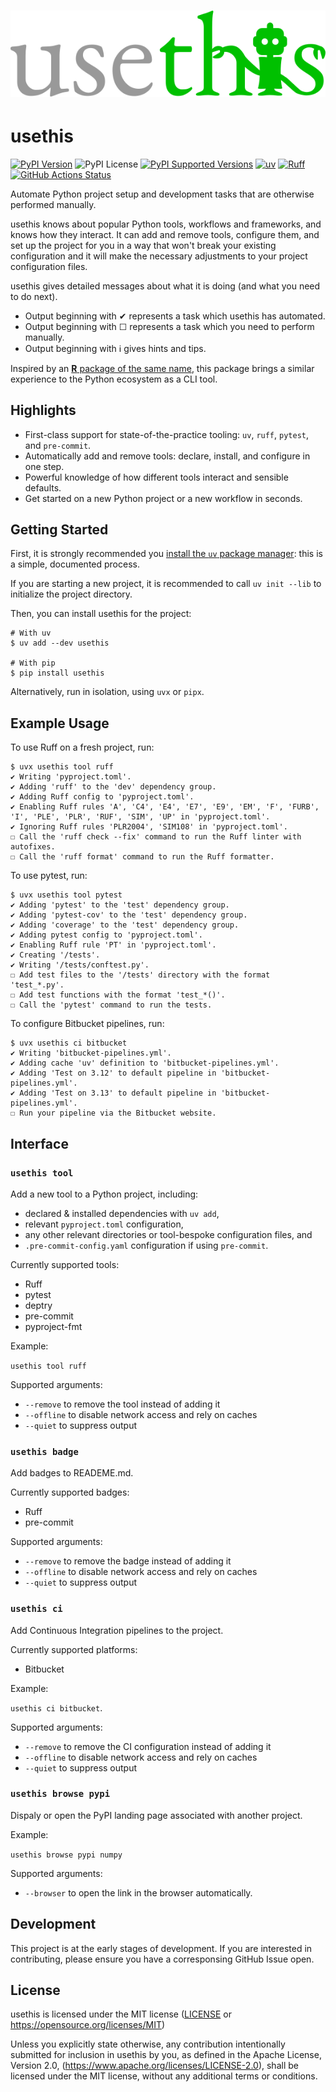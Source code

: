 <h1 align="center">
  <img src="https://raw.githubusercontent.com/nathanjmcdougall/usethis-python/refs/heads/main/doc/logo.svg"><br>
</h1>

# usethis

[![PyPI Version](<https://img.shields.io/pypi/v/usethis.svg>)](<https://pypi.python.org/pypi/usethis>)
![PyPI License](<https://img.shields.io/pypi/l/usethis.svg>)
[![PyPI Supported Versions](<https://img.shields.io/pypi/pyversions/usethis.svg>)](<https://pypi.python.org/pypi/usethis>)
[![uv](<https://img.shields.io/endpoint?url=https://raw.githubusercontent.com/astral-sh/uv/main/assets/badge/v0.json>)](<https://github.com/astral-sh/uv>)
[![Ruff](<https://img.shields.io/endpoint?url=https://raw.githubusercontent.com/astral-sh/ruff/main/assets/badge/v2.json>)](<https://github.com/astral-sh/ruff>)
[![GitHub Actions Status](https://github.com/nathanjmcdougall/usethis-python/workflows/CI/badge.svg)](https://github.com/nathanjmcdougall/usethis-python/actions)

Automate Python project setup and development tasks that are otherwise performed manually.

usethis knows about popular Python tools, workflows and frameworks, and knows how they
interact. It can add and remove tools, configure them, and set up the project for you
in a way that won't break your existing configuration and it will make the necessary
adjustments to your project configuration files.

usethis gives detailed messages about what it is doing (and what you need to do next).

- Output beginning with ✔ represents a task which usethis has automated.
- Output beginning with ☐ represents a task which you need to perform manually.
- Output beginning with ℹ gives hints and tips.

Inspired by an [**R** package of the same name](https://usethis.r-lib.org/index.html),
this package brings a similar experience to the Python ecosystem as a CLI tool.

## Highlights

- First-class support for state-of-the-practice tooling: `uv`, `ruff`, `pytest`, and `pre-commit`.
- Automatically add and remove tools: declare, install, and configure in one step.
- Powerful knowledge of how different tools interact and sensible defaults.
- Get started on a new Python project or a new workflow in seconds.

## Getting Started

First, it is strongly recommended you [install the `uv` package manager](https://docs.astral.sh/uv/getting-started/installation/): this is a simple, documented process.

If you are starting a new project, it is recommended to call `uv init --lib` to
initialize the project directory.

Then, you can install usethis for the project:

```console
# With uv
$ uv add --dev usethis

# With pip
$ pip install usethis
```

Alternatively, run in isolation, using `uvx` or `pipx`.

## Example Usage

To use Ruff on a fresh project, run:

```console
$ uvx usethis tool ruff
✔ Writing 'pyproject.toml'.
✔ Adding 'ruff' to the 'dev' dependency group.
✔ Adding Ruff config to 'pyproject.toml'.
✔ Enabling Ruff rules 'A', 'C4', 'E4', 'E7', 'E9', 'EM', 'F', 'FURB', 'I', 'PLE', 'PLR', 'RUF', 'SIM', 'UP' in 'pyproject.toml'.
✔ Ignoring Ruff rules 'PLR2004', 'SIM108' in 'pyproject.toml'.
☐ Call the 'ruff check --fix' command to run the Ruff linter with autofixes.
☐ Call the 'ruff format' command to run the Ruff formatter.
```

To use pytest, run:

```console
$ uvx usethis tool pytest
✔ Adding 'pytest' to the 'test' dependency group.
✔ Adding 'pytest-cov' to the 'test' dependency group.
✔ Adding 'coverage' to the 'test' dependency group.
✔ Adding pytest config to 'pyproject.toml'.
✔ Enabling Ruff rule 'PT' in 'pyproject.toml'.
✔ Creating '/tests'.
✔ Writing '/tests/conftest.py'.
☐ Add test files to the '/tests' directory with the format 'test_*.py'.
☐ Add test functions with the format 'test_*()'.
☐ Call the 'pytest' command to run the tests.
```

To configure Bitbucket pipelines, run:

```console
$ uvx usethis ci bitbucket
✔ Writing 'bitbucket-pipelines.yml'.
✔ Adding cache 'uv' definition to 'bitbucket-pipelines.yml'.
✔ Adding 'Test on 3.12' to default pipeline in 'bitbucket-pipelines.yml'.
✔ Adding 'Test on 3.13' to default pipeline in 'bitbucket-pipelines.yml'.
☐ Run your pipeline via the Bitbucket website.
```

## Interface

### `usethis tool`

Add a new tool to a Python project, including:

- declared & installed dependencies with `uv add`,
- relevant `pyproject.toml` configuration,
- any other relevant directories or tool-bespoke configuration files, and
- `.pre-commit-config.yaml` configuration if using `pre-commit`.

Currently supported tools:

- Ruff
- pytest
- deptry
- pre-commit
- pyproject-fmt

Example:

`usethis tool ruff`

Supported arguments:

- `--remove` to remove the tool instead of adding it
- `--offline` to disable network access and rely on caches
- `--quiet` to suppress output

### `usethis badge`

Add badges to READEME.md.

Currently supported badges:

- Ruff
- pre-commit

Supported arguments:

- `--remove` to remove the badge instead of adding it
- `--offline` to disable network access and rely on caches
- `--quiet` to suppress output

### `usethis ci`

Add Continuous Integration pipelines to the project.

Currently supported platforms:

- Bitbucket

Example:

`usethis ci bitbucket`.

Supported arguments:

- `--remove` to remove the CI configuration instead of adding it
- `--offline` to disable network access and rely on caches
- `--quiet` to suppress output

### `usethis browse pypi`

Dispaly or open the PyPI landing page associated with another project.

Example:

`usethis browse pypi numpy`

Supported arguments:

- `--browser` to open the link in the browser automatically.

## Development

This project is at the early stages of development. If you are interested in contributing,
please ensure you have a corresponsing GitHub Issue open.

## License

usethis is licensed under the MIT license ([LICENSE](https://github.com/nathanjmcdougall/usethis-python/blob/main/LICENSE) or <https://opensource.org/licenses/MIT>)

Unless you explicitly state otherwise, any contribution intentionally submitted for
inclusion in usethis by you, as defined in the Apache License, Version 2.0,
(<https://www.apache.org/licenses/LICENSE-2.0>), shall be licensed under the
MIT license, without any additional terms or conditions.
